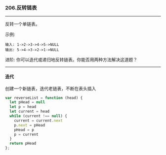### 206.反转链表

---

反转一个单链表。

示例:
```
输入: 1->2->3->4->5->NULL
输出: 5->4->3->2->1->NULL
```
进阶:
你可以迭代或递归地反转链表。你能否用两种方法解决这道题？

---

#### 迭代

创建一个新链表，迭代老链表，不断在表头插入

``` js
var reverseList = function (head) {
  let pHead = null
  let p = head
  let current = head
  while (current !== null) {
    current = current.next
    p.next = pHead
    pHead = p
    p = current
  }
  return pHead
};
```

